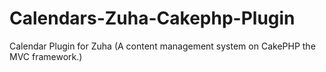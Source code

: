 Calendars-Zuha-Cakephp-Plugin
=============================

Calendar Plugin for Zuha (A content management system on CakePHP the MVC framework.)